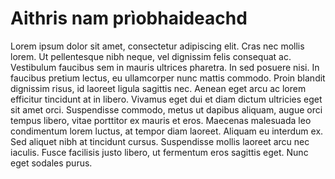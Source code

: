 # Aithris nam prìobhaideachd

Lorem ipsum dolor sit amet, consectetur adipiscing elit. Cras nec mollis lorem. Ut pellentesque nibh neque, vel dignissim felis consequat ac. Vestibulum faucibus sem in mauris ultrices pharetra. In sed posuere nisi. In faucibus pretium lectus, eu ullamcorper nunc mattis commodo. Proin blandit dignissim risus, id laoreet ligula sagittis nec. Aenean eget arcu ac lorem efficitur tincidunt at in libero. Vivamus eget dui et diam dictum ultricies eget sit amet orci. Suspendisse commodo, metus ut dapibus aliquam, augue orci tempus libero, vitae porttitor ex mauris et eros. Maecenas malesuada leo condimentum lorem luctus, at tempor diam laoreet. Aliquam eu interdum ex. Sed aliquet nibh at tincidunt cursus. Suspendisse mollis laoreet arcu nec iaculis. Fusce facilisis justo libero, ut fermentum eros sagittis eget. Nunc eget sodales purus.

